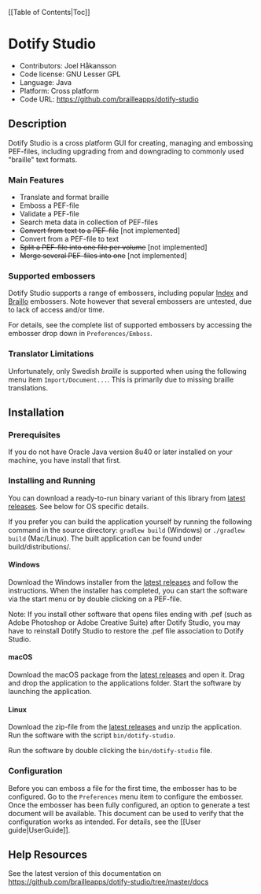 [[Table of Contents|Toc]]

# Dotify Studio #
 - Contributors: Joel Håkansson
 - Code license: GNU Lesser GPL
 - Language: Java
 - Platform: Cross platform
 - Code URL: https://github.com/brailleapps/dotify-studio


## Description ##
Dotify Studio is a cross platform GUI for creating, managing and embossing
PEF-files, including upgrading from and downgrading to commonly 
used "braille" text formats.

### Main Features ###
  * Translate and format braille
  * Emboss a PEF-file
  * Validate a PEF-file
  * Search meta data in collection of PEF-files
  * ~~Convert from text to a PEF-file~~ [not implemented]
  * Convert from a PEF-file to text
  * ~~Split a PEF-file into one file per volume~~ [not implemented]
  * ~~Merge several PEF-files into one~~ [not implemented]

### Supported embossers ###
Dotify Studio supports a range of embossers, including popular [Index](http://www.indexbraille.com/) and [Braillo](http://www.braillo.com/) embossers. Note however that several embossers are untested, due to lack of access and/or time.

For details, see the complete list of supported embossers by accessing the embosser drop down in `Preferences/Emboss`.
  
### Translator Limitations ###
Unfortunately, only Swedish _braille_ is supported when using the following menu item `Import/Document...`. This is primarily due to
missing braille translations.

## Installation ##

### Prerequisites ###
If you do not have Oracle Java version 8u40 or later installed on your machine, you have install that first.

### Installing and Running ###
You can download a ready-to-run binary variant of this library from
  [latest releases](https://github.com/brailleapps/dotify-studio/releases). See below for OS specific details.
  
If you prefer you can build the application yourself by running the following command in the source directory: `gradlew build` (Windows) or `./gradlew build` (Mac/Linux). The built application can be found under build/distributions/.

#### Windows ####
Download the Windows installer from the [latest releases](https://github.com/brailleapps/dotify-studio/releases) and follow the instructions. When the installer has completed, you can start the software via the start menu or by double clicking on a PEF-file.

Note: If you install other software that opens files ending with .pef (such as Adobe Photoshop or Adobe Creative Suite) after Dotify Studio, 
you may have to reinstall Dotify Studio to restore the .pef file association to Dotify Studio.

#### macOS ####
Download the macOS package from the [latest releases](https://github.com/brailleapps/dotify-studio/releases) and open it. Drag and drop the application to the applications folder. Start the software by launching the application.

#### Linux ####
Download the zip-file from the [latest releases](https://github.com/brailleapps/dotify-studio/releases) and unzip the application. Run the software with the script `bin/dotify-studio`.

Run the software by double clicking the `bin/dotify-studio` file.

### Configuration ###
Before you can emboss a file for the first time, the embosser has to be configured. Go to the `Preferences`
menu item to configure the embosser. Once the embosser has been fully configured, an option to generate a
test document will be available. This document can be used to verify that the configuration works as
intended. For details, see the [[User guide|UserGuide]].

## Help Resources ##
See the latest version of this documentation on
  https://github.com/brailleapps/dotify-studio/tree/master/docs
